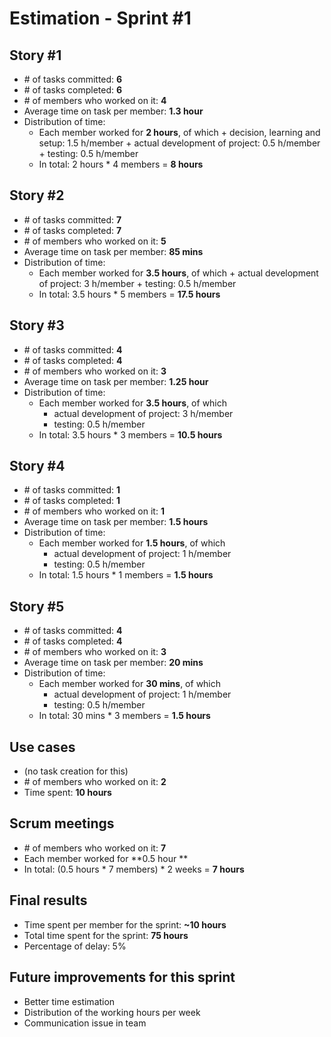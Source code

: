 # Estimation - Sprint #1

## Story #1

+ \# of tasks committed: **6**
+ \# of tasks completed: **6**
+ \# of members who worked on it: **4**
+ Average time on task per member: **1.3 hour**
+ Distribution of time:
     + Each member worked for **2 hours**, of which
            + decision, learning and setup: 1.5 h/member
            + actual development of project: 0.5 h/member
            + testing: 0.5 h/member
    + In total: 2 hours * 4 members = **8 hours**

## Story #2

+ \# of tasks committed: **7**
+ \# of tasks completed: **7**
+ \# of members who worked on it: **5**
+ Average time on task per member: **85 mins**
+ Distribution of time:
     + Each member worked for **3.5 hours**, of which
            + actual development of project: 3 h/member
            + testing: 0.5 h/member
    + In total: 3.5 hours * 5 members = **17.5 hours**

## Story #3
+ \# of tasks committed: **4**
+ \# of tasks completed: **4**
+ \# of members who worked on it: **3**
+ Average time on task per member: **1.25 hour**
+ Distribution of time:
    + Each member worked for **3.5 hours**, of which
        + actual development of project: 3 h/member
        + testing: 0.5 h/member 
    + In total: 3.5 hours * 3 members = **10.5 hours**

## Story #4
+ \# of tasks committed: **1**
+ \# of tasks completed: **1**
+ \# of members who worked on it: **1**
+ Average time on task per member: **1.5 hours**
+ Distribution of time:
    + Each member worked for **1.5 hours**, of which
        + actual development of project: 1 h/member
        + testing: 0.5 h/member
    + In total: 1.5 hours * 1 members = **1.5 hours**

## Story #5
+ \# of tasks committed: **4**
+ \# of tasks completed: **4**
+ \# of members who worked on it: **3**
+ Average time on task per member: **20 mins**
+ Distribution of time:
    + Each member worked for **30 mins**, of which
        + actual development of project: 1 h/member
        + testing: 0.5 h/member
    + In total: 30 mins * 3 members = **1.5 hours**

## Use cases
+ (no task creation for this)
+ \# of members who worked on it: **2**
+ Time spent: **10 hours**

## Scrum meetings
+ \# of members who worked on it: **7**
+ Each member worked for **0.5 hour **
+ In total: (0.5 hours * 7 members) * 2 weeks = **7 hours**

## Final results

+ Time spent per member for the sprint: **~10 hours**
+ Total time spent for the sprint: **75 hours**
+ Percentage of delay: 5%

## Future improvements for this sprint

+ Better time estimation
+ Distribution of the working hours per week
+ Communication issue in team
